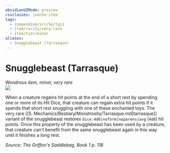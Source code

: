 ```yaml
---
obsidianUIMode: preview
cssclasses: json5e-item
tags:
  - compendium/src/5e/tgs1
  - item/rarity/very-rare
  - item/tier/minor
aliases:
  - Snugglebeast (Tarrasque)
---
```

# Snugglebeast (Tarrasque)
*Wondrous item, minor, very rare*  
![](https://raw.githubusercontent.com/TheGiddyLimit/homebrew/master/_img/TGS1/Snugglebeast-Tarrasque.webp#right)  


When a creature regains hit points at the end of a short rest by spending one or more of its Hit Dice, that creature can regain extra hit points if it spends that short rest snuggling with one of these enchanted toys. The very rare [[5. Mechanics/Bestiary/Monstrosity/Tarrasque.md\|tarrasque]] variant of the snugglebeast restores `dice:4d6|noform|noparens|avg` (`4d6`) hit points. Once this property of the snugglebeast has been used by a creature, that creature can't benefit from the same snugglebeast again in this way until it finishes a long rest.

*Source: The Griffon's Saddlebag, Book 1 p. 118*
